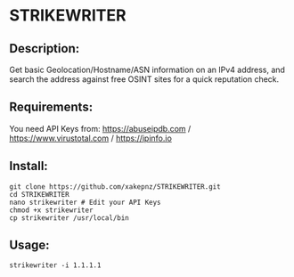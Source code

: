 # STRIKEWRITER

## Description:

Get basic Geolocation/Hostname/ASN information on an IPv4 address, and search the address against free OSINT sites for a quick reputation check.<br />

## Requirements:

You need API Keys from: https://abuseipdb.com / https://www.virustotal.com / https://ipinfo.io<br />

## Install:

```
git clone https://github.com/xakepnz/STRIKEWRITER.git
cd STRIKEWRITER
nano strikewriter # Edit your API Keys
chmod +x strikewriter
cp strikewriter /usr/local/bin
```

## Usage:
```
strikewriter -i 1.1.1.1
```
